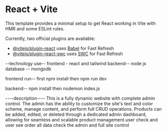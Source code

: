 # React + Vite

This template provides a minimal setup to get React working in Vite with HMR and some ESLint rules.

Currently, two official plugins are available:

- [@vitejs/plugin-react](https://github.com/vitejs/vite-plugin-react/blob/main/packages/plugin-react/README.md) uses [Babel](https://babeljs.io/) for Fast Refresh
- [@vitejs/plugin-react-swc](https://github.com/vitejs/vite-plugin-react-swc) uses [SWC](https://swc.rs/) for Fast Refresh

--technology use-- 
frontend - react and tailwind 
backend-- node js
database -- mongodb

frontend run-- first npm install
then npm run dev

backend-- npm install
then nodemon index.js

----description----
This is a fully dynamic website with complete admin control. The admin has the ability to customize the site's text and color scheme, manage content, and perform full CRUD operations. Products can be added, edited, or deleted through a dedicated admin dashboard, allowing for seamless and scalable product management.user check and user see order all data check the admin and full site control
